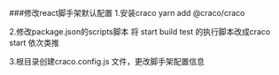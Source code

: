 ###修改react脚手架默认配置
1.安装craco  yarn add @craco/craco

2.修改package.json的scripts脚本  将 start build test 的执行脚本改成craco start
  依次类推
  
3.根目录创建craco.config.js 文件，更改脚手架配置信息